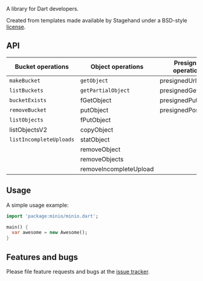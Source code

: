 A library for Dart developers.

Created from templates made available by Stagehand under a BSD-style
[license](https://github.com/dart-lang/stagehand/blob/master/LICENSE).

## API

| Bucket operations     	| Object operations      	| Presigned operations 	| Bucket Policy & Notification operations 	|
|-----------------------	|------------------------	|----------------------	|-----------------------------------------	|
| `makeBucket`           	| `getObject`            	| presignedUrl         	| getBucketNotification                   	|
| `listBuckets`          	| `getPartialObject`     	| presignedGetObject   	| setBucketNotification                   	|
| `bucketExists`         	| fGetObject             	| presignedPutObject   	| removeAllBucketNotification             	|
| `removeBucket`         	| putObject              	| presignedPostPolicy  	| getBucketPolicy                         	|
| `listObjects`          	| fPutObject             	|                      	| setBucketPolicy                         	|
| listObjectsV2         	| copyObject             	|                      	| listenBucketNotification                	|
| `listIncompleteUploads`	| statObject             	|                      	|                                         	|
|                       	| removeObject           	|                      	|                                         	|
|                       	| removeObjects          	|                      	|                                         	|
|                       	| removeIncompleteUpload 	|                      	|                                         	|

## Usage

A simple usage example:

```dart
import 'package:minio/minio.dart';

main() {
  var awesome = new Awesome();
}
```

## Features and bugs

Please file feature requests and bugs at the [issue tracker][tracker].

[tracker]: http://example.com/issues/replaceme
